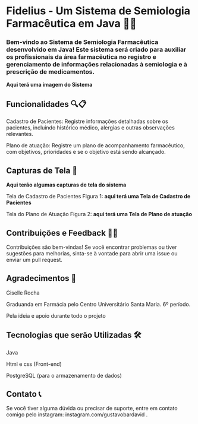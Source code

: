 # Fidelius - Um Sistema de Semiologia Farmacêutica em Java 🌿💊

### Bem-vindo ao Sistema de Semiologia Farmacêutica desenvolvido em Java! Este sistema será criado para auxiliar os profissionais da área farmacêutica no registro e gerenciamento de informações relacionadas à semiologia e à prescrição de medicamentos.

__Aqui terá uma imagem do Sistema__

## Funcionalidades 🔍📋

Cadastro de Pacientes: Registre informações detalhadas sobre os pacientes, incluindo histórico médico, alergias e outras observações relevantes.

Plano de atuação: Registre um plano de acompanhamento farmacêutico, com objetivos, prioridades e se o objetivo está sendo alcançado.


## Capturas de Tela 📸
__Aqui terão algumas capturas de tela do sistema__

Tela de Cadastro de Pacientes
Figura 1: __aqui terá uma Tela de Cadastro de Pacientes__

Tela do Plano de Atuação
Figura 2: __aqui terá uma Tela de Plano de atuação__


## Contribuições e Feedback 🤝🔧
Contribuições são bem-vindas! Se você encontrar problemas ou tiver sugestões para melhorias, sinta-se à vontade para abrir uma issue ou enviar um pull request.

## Agradecimentos 🤝
Giselle Rocha 

Graduanda em Farmácia pelo Centro Universitário Santa Maria. 6º período.

Pela ideia e apoio durante todo o projeto

## Tecnologias que serão Utilizadas 🛠️
  Java
  
  Html e css (Front-end)
  
  PostgreSQL (para o armazenamento de dados)

## Contato 📞
Se você tiver alguma dúvida ou precisar de suporte, entre em contato comigo pelo instagram: instagram.com/gustavobardavid .
